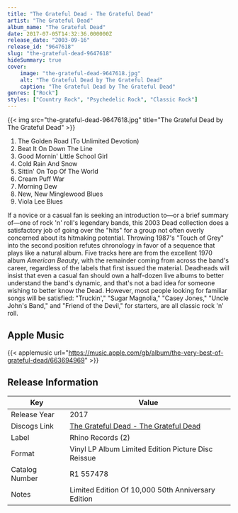 ```yaml
---
title: "The Grateful Dead - The Grateful Dead"
artist: "The Grateful Dead"
album_name: "The Grateful Dead"
date: 2017-07-05T14:32:36.000000Z
release_date: "2003-09-16"
release_id: "9647618"
slug: "the-grateful-dead-9647618"
hideSummary: true
cover:
    image: "the-grateful-dead-9647618.jpg"
    alt: "The Grateful Dead by The Grateful Dead"
    caption: "The Grateful Dead by The Grateful Dead"
genres: ["Rock"]
styles: ["Country Rock", "Psychedelic Rock", "Classic Rock"]
---
```


{{< img src="the-grateful-dead-9647618.jpg" title="The Grateful Dead by The Grateful Dead" >}}

<!-- section break -->

1. The Golden Road (To Unlimited Devotion)
2. Beat It On Down The Line
3. Good Mornin' Little School Girl
4. Cold Rain And Snow
5. Sittin' On Top Of The World
6. Cream Puff War
7. Morning Dew
8. New, New Minglewood Blues
9. Viola Lee Blues

<!-- section break -->


If a novice or a casual fan is seeking an introduction to—or a brief summary of—one of rock 'n' roll's legendary bands, this 2003 Dead collection does a satisfactory job of going over the "hits" for a group not often overly concerned about its hitmaking potential. Throwing 1987's "Touch of Grey" into the second position refutes chronology in favor of a sequence that plays like a natural album. Five tracks here are from the excellent 1970 album <i>American Beauty</i>, with the remainder coming from across the band's career, regardless of the labels that first issued the material. Deadheads will insist that even a casual fan should own a half-dozen live albums to better understand the band's dynamic, and that's not a bad idea for someone wishing to better know the Dead. However, most people looking for familiar songs will be satisfied: "Truckin'," "Sugar Magnolia," "Casey Jones," "Uncle John's Band," and "Friend of the Devil," for starters, are all classic rock 'n' roll.



## Apple Music
{{< applemusic url="https://music.apple.com/gb/album/the-very-best-of-grateful-dead/663694969" >}}






## Release Information
|  Key           | Value                                                |
| ---------------| ---------------------------------------------------- |
| Release Year   | 2017                                   |
| Discogs Link   | [The Grateful Dead - The Grateful Dead](https://www.discogs.com/release/9647618-The-Grateful-Dead-The-Grateful-Dead) |
| Label          | Rhino Records (2) |
| Format         | Vinyl LP Album Limited Edition Picture Disc Reissue |
| Catalog Number | R1 557478 |
| Notes | Limited Edition Of 10,000 50th Anniversary Edition |